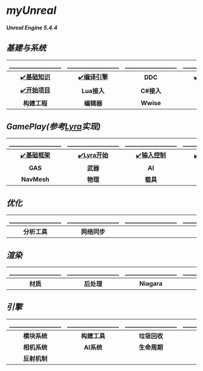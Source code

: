 # **_myUnreal_**

#### **_Unreal Engine 5.4.4_**

## **_基建与系统_**
|__________________|__________________|__________________|__________________|__________________|
|:--------:|:------:|:--------:|:--------:|:--------:|
|[✔️**基础知识**](https://github.com/HushengStudent/myUnreal/blob/main/Doc/Basics/basic_knowledge/basic_knowledge.md)|[✔️**编译引擎**](https://github.com/HushengStudent/myUnreal/blob/main/Doc/Basics/build_engine/build_engine.md)|**DDC**|[✔️**构建引擎**](https://github.com/HushengStudent/myUnreal/blob/main/Doc/Basics/build_installed/build_installed.md)|**UGS**|
|[✔️**开始项目**](https://github.com/HushengStudent/myUnreal/blob/main/Doc/Basics/start_project/open_project.md)|**Lua接入**|**C#接入**|**UMG**|**资源管理**|
|**构建工程**|**编辑器**|**Wwise**|**插件开发**|**GameFeature**|

## **_GamePlay(参考[Lyra](https://dev.epicgames.com/documentation/zh-cn/unreal-engine/lyra-sample-game-in-unreal-engine?application_version=5.5)实现)_**
|__________________|__________________|__________________|__________________|__________________|
|:--------:|:------:|:--------:|:--------:|:--------:|
|[✔️**基础框架**](https://github.com/HushengStudent/myUnreal/blob/main/Doc/GamePlay/basic_framework/basic_framework.md)|[✔️**Lyra开始**](https://github.com/HushengStudent/myUnreal/blob/main/Doc/GamePlay/lyra/lyra.md)|[✔️**输入控制**](https://github.com/HushengStudent/myUnreal/blob/main/Doc/GamePlay/input_component/input_component.md)|[✔️**角色移动**](https://github.com/HushengStudent/myUnreal/blob/main/Doc/GamePlay/character_movement_component/character_movement_component.md)|**摄像机**|
|**GAS**|**武器**|**AI**|**任务**|**动画**|
|**NavMesh**|**物理**|**载具**|**关卡**|**回放**|

## **_优化_**
|__________________|__________________|__________________|__________________|__________________|
|:--------:|:------:|:--------:|:--------:|:--------:|
|**分析工具**|**网络同步**||||

## **_渲染_**
|__________________|__________________|__________________|__________________|__________________|
|:--------:|:------:|:--------:|:--------:|:--------:|
|**材质**|**后处理**|**Niagara**|||

## **_引擎_**
|__________________|__________________|__________________|__________________|__________________|
|:--------:|:------:|:--------:|:--------:|:--------:|
|**模块系统**|**构建工具**|**垃圾回收**|**渲染管线**|**材质系统**|
|**相机系统**|**AI系统**|**生命周期**|**网络同步**|**GAS**|
|**反射机制**|||||
